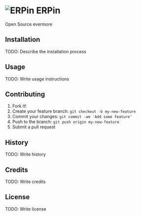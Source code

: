 # ![ERPin](https://image.ibb.co/mz3zk5/Cari_Grup32x32.png "ERPin") ERPin

Open Source evermore



## Installation
TODO: Describe the installation process
## Usage
TODO: Write usage instructions
## Contributing
1. Fork it!
2. Create your feature branch: `git checkout -b my-new-feature`
3. Commit your changes: `git commit -am 'Add some feature'`
4. Push to the branch: `git push origin my-new-feature`
5. Submit a pull request
## History
TODO: Write history
## Credits
TODO: Write credits
## License
TODO: Write license
